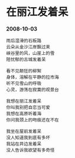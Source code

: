 # 在丽江发着呆

__2008-10-03__

```
雨后湿滑的石板路
云朵从金沙江岸飘过来
峡谷里的风，山崖上的雪
陪忧郁的古城发着呆

看不见颠狂的柳絮
身体，溶解在平静的拉市海
听不见雪山的呼吸
心灵，游荡在寂寞的观景台

我想在丽江发着呆
你叫我别把自恋当可爱
我想在高原听着海
你问我颈上的吻痕还在不在

我坐在屋前发着呆
没人知道我到底有多坏
我站在井边发着呆
没人告诉我欲望有多奇怪
```

